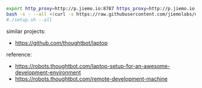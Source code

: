 
```bash
export http_proxy=http://p.jiemo.io:8787 https_proxy=http://p.jiemo.io:8787
bash -s - --all <(curl -s https://raw.githubusercontent.com/jiemolabs/dev-setup/master/setup.sh)
#./setup.sh --all
```

similar projects:
* https://github.com/thoughtbot/laptop

reference:
* https://robots.thoughtbot.com/laptop-setup-for-an-awesome-development-environment
* https://robots.thoughtbot.com/remote-development-machine
